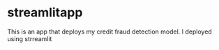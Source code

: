 # streamlitapp
This is an app that deploys my credit fraud detection model. I deployed using strreamlit
